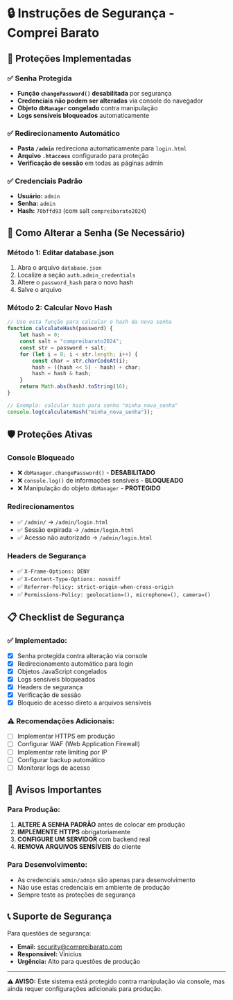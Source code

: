 # 🔒 Instruções de Segurança - Comprei Barato

## 🚨 **Proteções Implementadas**

### ✅ **Senha Protegida**
- **Função `changePassword()` desabilitada** por segurança
- **Credenciais não podem ser alteradas** via console do navegador
- **Objeto `dbManager` congelado** contra manipulação
- **Logs sensíveis bloqueados** automaticamente

### ✅ **Redirecionamento Automático**
- **Pasta `/admin`** redireciona automaticamente para `login.html`
- **Arquivo `.htaccess`** configurado para proteção
- **Verificação de sessão** em todas as páginas admin

### ✅ **Credenciais Padrão**
- **Usuário:** `admin`
- **Senha:** `admin`
- **Hash:** `70bffd93` (com salt `compreibarato2024`)

## 🔧 **Como Alterar a Senha (Se Necessário)**

### **Método 1: Editar database.json**
1. Abra o arquivo `database.json`
2. Localize a seção `auth.admin_credentials`
3. Altere o `password_hash` para o novo hash
4. Salve o arquivo

### **Método 2: Calcular Novo Hash**
```javascript
// Use esta função para calcular o hash da nova senha
function calculateHash(password) {
    let hash = 0;
    const salt = "compreibarato2024";
    const str = password + salt;
    for (let i = 0; i < str.length; i++) {
        const char = str.charCodeAt(i);
        hash = ((hash << 5) - hash) + char;
        hash = hash & hash;
    }
    return Math.abs(hash).toString(16);
}

// Exemplo: calcular hash para senha "minha_nova_senha"
console.log(calculateHash("minha_nova_senha"));
```

## 🛡️ **Proteções Ativas**

### **Console Bloqueado**
- ❌ `dbManager.changePassword()` - **DESABILITADO**
- ❌ `console.log()` de informações sensíveis - **BLOQUEADO**
- ❌ Manipulação do objeto `dbManager` - **PROTEGIDO**

### **Redirecionamentos**
- ✅ `/admin/` → `/admin/login.html`
- ✅ Sessão expirada → `/admin/login.html`
- ✅ Acesso não autorizado → `/admin/login.html`

### **Headers de Segurança**
- ✅ `X-Frame-Options: DENY`
- ✅ `X-Content-Type-Options: nosniff`
- ✅ `Referrer-Policy: strict-origin-when-cross-origin`
- ✅ `Permissions-Policy: geolocation=(), microphone=(), camera=()`

## 📋 **Checklist de Segurança**

### ✅ **Implementado:**
- [x] Senha protegida contra alteração via console
- [x] Redirecionamento automático para login
- [x] Objetos JavaScript congelados
- [x] Logs sensíveis bloqueados
- [x] Headers de segurança
- [x] Verificação de sessão
- [x] Bloqueio de acesso direto a arquivos sensíveis

### ⚠️ **Recomendações Adicionais:**
- [ ] Implementar HTTPS em produção
- [ ] Configurar WAF (Web Application Firewall)
- [ ] Implementar rate limiting por IP
- [ ] Configurar backup automático
- [ ] Monitorar logs de acesso

## 🚨 **Avisos Importantes**

### **Para Produção:**
1. **ALTERE A SENHA PADRÃO** antes de colocar em produção
2. **IMPLEMENTE HTTPS** obrigatoriamente
3. **CONFIGURE UM SERVIDOR** com backend real
4. **REMOVA ARQUIVOS SENSÍVEIS** do cliente

### **Para Desenvolvimento:**
- As credenciais `admin/admin` são apenas para desenvolvimento
- Não use estas credenciais em ambiente de produção
- Sempre teste as proteções de segurança

## 📞 **Suporte de Segurança**

Para questões de segurança:
- **Email:** security@compreibarato.com
- **Responsável:** Vinicius
- **Urgência:** Alto para questões de produção

---

**⚠️ AVISO:** Este sistema está protegido contra manipulação via console, mas ainda requer configurações adicionais para produção.
